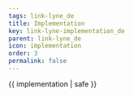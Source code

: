 ```yaml
---
tags: link-lyne_de
title: Implementation
key: link-lyne-implementation_de
parent: link-lyne_de
icon: implementation
order: 3
permalink: false  
---
```

 {{ implementation | safe }}


